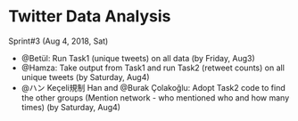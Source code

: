 # Twitter Data Analysis

Sprint#3 (Aug 4, 2018, Sat)

* @Betül: Run Task1 (unique tweets) on all data (by Friday, Aug3)
* @Hamza: Take output from Task1 and run Task2 (retweet counts) on all unique tweets (by Saturday, Aug4)
* @ハン Keçeli規制 Han and @Burak Çolakoğlu: Adopt Task2 code to find the other groups (Mention network - who mentioned who and how many times) (by Saturday, Aug4)



